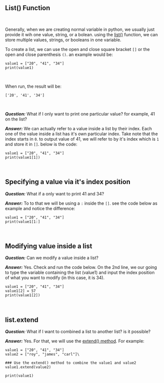 ## List() Function
<br>

Generally, when we are creating normal variable in python, we usually just provide it wih one value, string, or a bolean. using the [list()](https://docs.python.org/3.13/library/stdtypes.html#list) function, we can store multiple values, strings, or booleans in one variable.
<br>

To create a list, we can use the open and close square bracket ```[]``` or the open and close parenthesis ```()```. an example would be:

```
value1 = ["20", "41", "34"]
print(value1)
```
<br>

When run, the result will be:

```
['20', '41', '34']
```
<br>

***Question:*** What if I only want to print one particular value? for example, 41 on the list?
<br>

***Answer:*** We can actually refer to a value inside a list by their index. Each one of the value inside a list has it's own particular index. Take note that the index starts in ```0```. to output value of 41, we will refer to by it's index which is ```1``` and store it in ```[]```. below is the code:

```
value1 = ["20", "41", "34"]
print(value1[1])
```
<br>

## Specifying a value via it's index position

***Question:*** What if a only want to print 41 and 34?
<br>

***Answer:*** To to that we will be using a ```:``` inside the ```[]```. see the code below as example and notice the difference:

```
value1 = ["20", "41", "34"]
print(value1[1:]
```
<br>

## Modifying value inside a list

***Question:*** Can we modify a value inside a list?
<br>

***Answer:*** Yes. Check and run the code below. On the 2nd line, we our going to type the variable containing the list (value1) and input the index position of what you want to modify (in this case, it is 34).

```
value1 = ["20", "41", "34"]
value1[2] = 57
print(value1[2])
```
<br>

## list.extend

***Question:*** What if  I want to combined a list to another list? is it possible?
<br>

***Answer:*** Yes. For that, we will use the [extend() method](https://www.w3schools.com/python/ref_list_extend.asp). For example:

```
value1 = ["20", "41", "34"]
value2 = ["roy", "james", "carl"]\

### Use the extend() method to combine the value1 and value2
value1.extend(value2)

print(value1)














